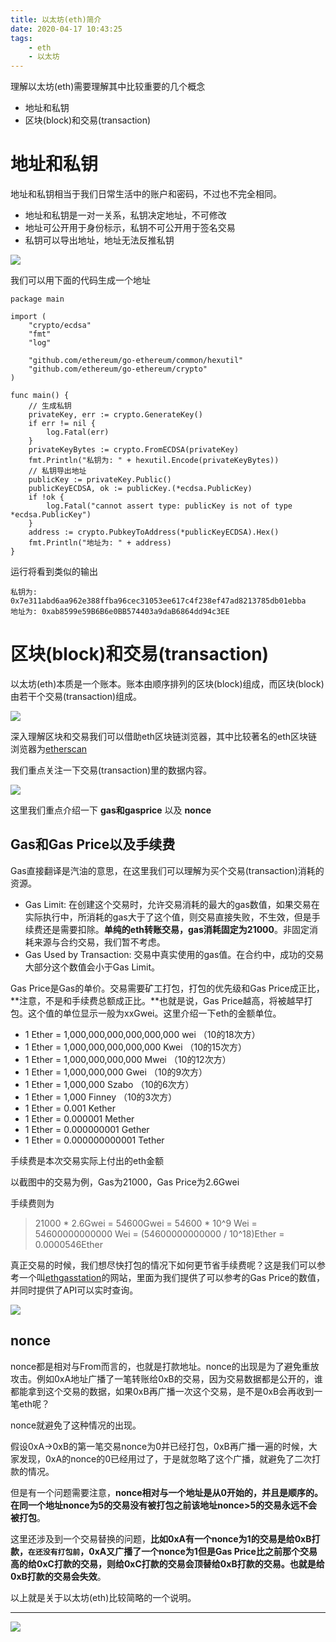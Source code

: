 ```yaml
---
title: 以太坊(eth)简介
date: 2020-04-17 10:43:25
tags:
    - eth
    - 以太坊
---
```


理解以太坊(eth)需要理解其中比较重要的几个概念
- 地址和私钥
- 区块(block)和交易(transaction)
<!-- more -->
# 地址和私钥

地址和私钥相当于我们日常生活中的账户和密码，不过也不完全相同。

- 地址和私钥是一对一关系，私钥决定地址，不可修改
- 地址可公开用于身份标示，私钥不可公开用于签名交易
- 私钥可以导出地址，地址无法反推私钥

![](/images/eth-address-0.png)

我们可以用下面的代码生成一个地址

```golang
package main

import (
	"crypto/ecdsa"
	"fmt"
	"log"

	"github.com/ethereum/go-ethereum/common/hexutil"
	"github.com/ethereum/go-ethereum/crypto"
)

func main() {
	// 生成私钥
	privateKey, err := crypto.GenerateKey()
	if err != nil {
		log.Fatal(err)
	}
	privateKeyBytes := crypto.FromECDSA(privateKey)
	fmt.Println("私钥为: " + hexutil.Encode(privateKeyBytes))
	// 私钥导出地址
	publicKey := privateKey.Public()
	publicKeyECDSA, ok := publicKey.(*ecdsa.PublicKey)
	if !ok {
		log.Fatal("cannot assert type: publicKey is not of type *ecdsa.PublicKey")
	}
	address := crypto.PubkeyToAddress(*publicKeyECDSA).Hex()
	fmt.Println("地址为: " + address)
}
```

运行将看到类似的输出
```
私钥为: 0x7e311abd6aa962e388ffba96cec31053ee617c4f238ef47ad8213785db01ebba
地址为: 0xab8599e59B6B6e0BB574403a9daB6864dd94c3EE
```

# 区块(block)和交易(transaction)

以太坊(eth)本质是一个账本。账本由顺序排列的区块(block)组成，而区块(block)由若干个交易(transaction)组成。

![](/images/eth-block-1.png)

深入理解区块和交易我们可以借助eth区块链浏览器，其中比较著名的eth区块链浏览器为[etherscan](https://etherscan.io/)

我们重点关注一下交易(transaction)里的数据内容。

![](/images/eth-tx-2.jpg)

这里我们重点介绍一下 **gas和gasprice** 以及 **nonce**

## Gas和Gas Price以及手续费

Gas直接翻译是汽油的意思，在这里我们可以理解为买个交易(transaction)消耗的资源。

- Gas Limit: 在创建这个交易时，允许交易消耗的最大的gas数值，如果交易在实际执行中，所消耗的gas大于了这个值，则交易直接失败，不生效，但是手续费还是需要扣除。**单纯的eth转账交易，gas消耗固定为21000**。非固定消耗来源与合约交易，我们暂不考虑。
- Gas Used by Transaction: 交易中真实使用的gas值。在合约中，成功的交易大部分这个数值会小于Gas Limit。

Gas Price是Gas的单价。交易需要矿工打包，打包的优先级和Gas Price成正比，**注意，不是和手续费总额成正比。**也就是说，Gas Price越高，将被越早打包。这个值的单位显示一般为xxGwei。这里介绍一下eth的金额单位。
- 1 Ether = 1,000,000,000,000,000,000 wei （10的18次方）
- 1 Ether = 1,000,000,000,000,000 Kwei （10的15次方）
- 1 Ether = 1,000,000,000,000 Mwei （10的12次方）
- 1 Ether = 1,000,000,000 Gwei （10的9次方）
- 1 Ether = 1,000,000 Szabo （10的6次方）
- 1 Ether = 1,000 Finney （10的3次方）
- 1 Ether = 0.001 Kether
- 1 Ether = 0.000001 Mether
- 1 Ether = 0.000000001 Gether
- 1 Ether = 0.000000000001 Tether

手续费是本次交易实际上付出的eth金额

以截图中的交易为例，Gas为21000，Gas Price为2.6Gwei

手续费则为 
> 21000 * 2.6Gwei = 54600Gwei = 54600 * 10^9 Wei = 54600000000000 Wei = (54600000000000 / 10^18)Ether = 0.0000546Ether

真正交易的时候，我们想尽快打包的情况下如何更节省手续费呢？这是我们可以参考一个叫[ethgasstation](https://ethgasstation.info/)的网站，里面为我们提供了可以参考的Gas Price的数值，并同时提供了API可以实时查询。

![](/images/eth-gas-3.jpg)

## nonce

nonce都是相对与From而言的，也就是打款地址。nonce的出现是为了避免重放攻击。例如0xA地址广播了一笔转账给0xB的交易，因为交易数据都是公开的，谁都能拿到这个交易的数据，如果0xB再广播一次这个交易，是不是0xB会再收到一笔eth呢？

nonce就避免了这种情况的出现。

假设0xA->0xB的第一笔交易nonce为0并已经打包，0xB再广播一遍的时候，大家发现，0xA的nonce的0已经用过了，于是就忽略了这个广播，就避免了二次打款的情况。

但是有一个问题需要注意，**nonce相对与一个地址是从0开始的，并且是顺序的。在同一个地址nonce为5的交易没有被打包之前该地址nonce>5的交易永远不会被打包**。

这里还涉及到一个交易替换的问题，**比如0xA有一个nonce为1的交易是给0xB打款，`在还没有打包前`，0xA又广播了一个nonce为1但是Gas Price比之前那个交易高的给0xC打款的交易，则给0xC打款的交易会顶替给0xB打款的交易。也就是给0xB打款的交易会失效**。

以上就是关于以太坊(eth)比较简略的一个说明。

***

![](/images/mp-qr-search-v2.png)